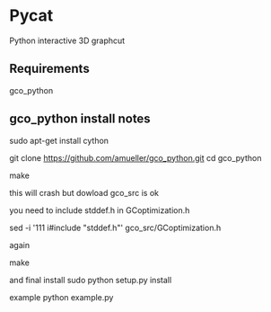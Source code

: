 Pycat
=====

Python interactive 3D graphcut


Requirements
------------

gco_python


gco_python install notes
------------------------


sudo apt-get install cython

git clone https://github.com/amueller/gco_python.git
cd gco_python

make

this will crash but dowload  gco_src is ok

you need to include stddef.h in GCoptimization.h

sed -i '111 i\#include "stddef.h"' gco_src/GCoptimization.h

again

make

and final install
sudo python setup.py install


example
python example.py
